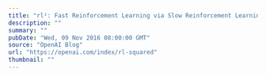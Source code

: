 ```yaml
---
title: "rl²: Fast Reinforcement Learning via Slow Reinforcement Learning"
description: ""
summary: ""
pubDate: "Wed, 09 Nov 2016 08:00:00 GMT"
source: "OpenAI Blog"
url: "https://openai.com/index/rl-squared"
thumbnail: ""
---
```


